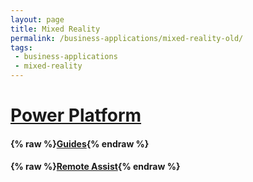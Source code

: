 ```yaml
---
layout: page
title: Mixed Reality
permalink: /business-applications/mixed-reality-old/
tags:
 - business-applications
 - mixed-reality
---
```


# [Power Platform](https://docs.microsoft.com/en-us/power-platform/)

#### {% raw %}[Guides](guides){% endraw %}

#### {% raw %}[Remote Assist](remote-assist){% endraw %}

